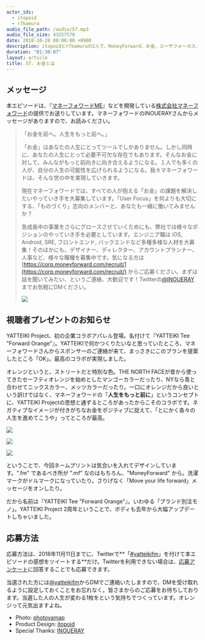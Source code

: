```yaml
---
actor_ids:
  - itopoid
  - r7kamura
audio_file_path: /audio/57.mp3
audio_file_size: 43257570
date: 2018-10-28 00:00:00 +0900
description: itopoidとr7kamuraの2人で、MoneyForward、お金、ユーザフォーカス、ものづくりなどについて話しました。
duration: "01:30:07"
layout: article
title: 57. お金とは
---
```


## メッセージ

本エピソードは、『[マネーフォワードME](https://moneyforward.com/)』などを開発している[株式会社マネーフォワード](https://corp.moneyforward.com/)の提供でお送りしています。マネーフォワードのINOUERAYさんからメッセージがありますので、お読みください。

> 「お金を前へ。人生をもっと前へ。」
>
> 「お金」はあなたの人生にとってツールでしかありません。しかし同時に、あなたの人生にとって必要不可欠な存在でもあります。そんなお金に対して、みんながもっと前向きに向き合えるようになる。１人でも多くの人が、自分の人生の可能性を広げられるようになる。我々マネーフォワードは、そんな世の中を実現していきます。
>
> 現在マネーフォワードでは、すべての人が抱える「お金」の課題を解決したいやっていき手を大募集しています。「User Focus」を何よりも大切にする、「ものづくり」志向のメンバーと、あなたも一緒に働いてみませんか？
>
> 急成長中の事業をさらにグロースさせていくためにも、弊社では様々なポジションのやっていき手を必要としています。エンジニア職は iOS, Android, SRE, フロントエンド, バックエンドなど多種多様な人材を大募集！そのほかにも、デザイナー、ディレクター、アカウントプランナー、人事など、様々な職種を募集中です。気になる方は [https://corp.moneyforward.com/recruit/](https://corp.moneyforward.com/recruit/) からご応募ください。まずは話を聞いてみたい、というご連絡、大歓迎です！Twitterの[@INOUERAY](https://twitter.com/INOUERAY)までお気軽にDMください。
>
> ![](/images/slideshows/57/Logo_MoneyForward_600300.png )

## 視聴者プレゼントのお知らせ

YATTEIKI Project、初の企業コラボアパレル登場。名付けて『YATTEIKI Tee "Forward Orange"』。YATTEIKIで何かつくりたいなと思っていたところ、マネーフォワードさんからスポンサーのご連絡が来て、まっさきにこのプランを提案したところ「OK」。最高のコラボが実現しました。

オレンジというと、ストリートだと特別な色。THE NORTH FACEが昔から使ってきたセーフティオレンジを始めとしたマンゴーカラーだったり、NYなら青と合わせてニックスカラー、メッツカラーだったり。一口にオレンジだから良いという訳けではなく、マネーフォワードの「**人生をもっと前に**」というコンセプトに、YATTEIKI Projectの思想と通ずるところがあったからこそのコラボです。ネガティブなイメージが付きがちなお金をポジティブに捉えて、「とにかく各々の人生を進めてこうや」ってところが最高。

![](/images/slideshows/57/tee1.png)

![](/images/slideshows/57/tee2.png)

![](/images/slideshows/57/tee3.png )

ということで、今回ネームプリントは気合いを入れてデザインしています。".fm" であるべき所が ".mf" なのはもちろん、"MoneyForward" から。洗濯マークがドルマークになっていたり。さりげなく「Move your life forward」メッセージをオンしたり。

だから名前は『YATTEIKI Tee "Forward Orange"』。いわゆる「ブランド別注モノ」。YATTEIKI Project 2周年ということで、ボディも去年から大幅アップデートしちゃいました。

## 応募方法

応募方法は、2018年11月11日までに、Twitterで**「[#yatteikifm](https://twitter.com/search?q=%23yatteikifm)」を付けて本エピソードの感想をツイートする**だけ。Twitterを利用できない場合は、[応募アンケート](https://goo.gl/forms/nrDiEGffd9FQPjfp2)に回答することでも応募できます。

当選された方には[@yatteikifm](https://twitter.com/yatteikifm)からDMでご連絡いたしますので、DMを受け取れるように設定しておくことをお忘れなく。皆さまからのご応募をお待ちしております。当選した人の人生が変わる1枚をという気持ちでつくっています。オレンジって元気出ますよね。

- Photo: [photoyamap](https://www.instagram.com/photoyamap/)
- Product Design: [itopoid](https://twitter.com/itopoid)
- Special Thanks: [INOUERAY](https://twitter.com/INOUERAY)
